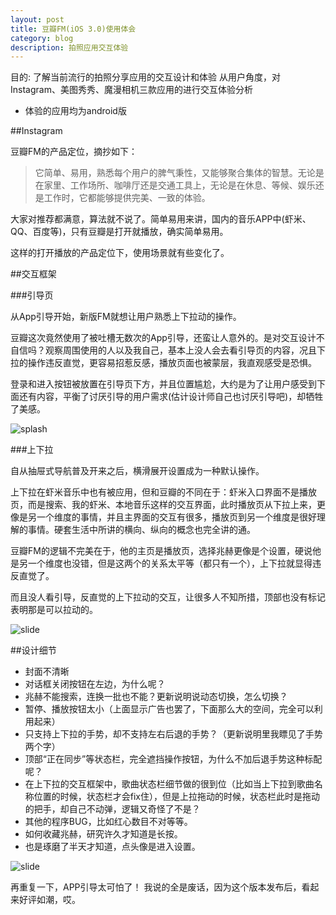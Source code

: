 ```yaml
---
layout: post
title: 豆瓣FM(iOS 3.0)使用体会
category: blog
description: 拍照应用交互体验
---
```


目的: 了解当前流行的拍照分享应用的交互设计和体验
从用户角度，对Instagram、美图秀秀、魔漫相机三款应用的进行交互体验分析


<ul>
    <li>体验的应用均为android版</li>
</ul>



##Instagram

豆瓣FM的产品定位，摘抄如下：

>它简单、易用，熟悉每个用户的脾气秉性，又能够聚合集体的智慧。无论是在家里、工作场所、咖啡厅还是交通工具上，无论是在休息、等候、娱乐还是工作时，它都能够提供完美、一致的体验。

大家对推荐都满意，算法就不说了。简单易用来讲，国内的音乐APP中(虾米、QQ、百度等)，只有豆瓣是打开就播放，确实简单易用。

这样的打开播放的产品定位下，使用场景就有些变化了。


##交互框架

###引导页

从App引导开始，新版FM就想让用户熟悉上下拉动的操作。

豆瓣这次竟然使用了被吐槽无数次的App引导，还蛮让人意外的。是对交互设计不自信吗？观察周围使用的人以及我自己，基本上没人会去看引导页的内容，况且下拉的操作违反直觉，更容易招惹反感，播放页面也被蒙层，我直观感受是恐惧。

登录和进入按钮被放置在引导页下方，并且位置尴尬，大约是为了让用户感受到下面还有内容，平衡了讨厌引导的用户需求(估计设计师自己也讨厌引导吧)，却牺牲了美感。

![splash](http://ww3.sinaimg.cn/mw1024/8b8af2c8jw1e5eqcvmp9gj20oq0lp408.jpg)

###上下拉

自从抽屉式导航普及开来之后，横滑展开设置成为一种默认操作。

上下拉在虾米音乐中也有被应用，但和豆瓣的不同在于：虾米入口界面不是播放页，而是搜索、我的虾米、本地音乐这样的交互界面，此时播放页从下拉上来，更像是另一个维度的事情，并且主界面的交互有很多，播放页到另一个维度是很好理解的事情。硬套生活中所讲的横向、纵向的概念也完全讲的通。

豆瓣FM的逻辑不完美在于，他的主页是播放页，选择兆赫更像是个设置，硬说他是另一个维度也没错，但是这两个的关系太平等（都只有一个），上下拉就显得违反直觉了。

而且没人看引导，反直觉的上下拉动的交互，让很多人不知所措，顶部也没有标记表明那是可以拉动的。

![slide](http://ww4.sinaimg.cn/mw1024/8b8af2c8jw1e5eqd2xcj9j20oq0lpjv1.jpg)


##设计细节

<ul>
<li>封面不清晰</li>
<li>对话框关闭按钮在左边，为什么呢？</li>
<li>兆赫不能搜索，连换一批也不能？更新说明说动态切换，怎么切换？</li>
<li>暂停、播放按钮太小（上面显示广告也罢了，下面那么大的空间，完全可以利用起来）</li>
<li>只支持上下拉的手势，却不支持左右后退的手势？（更新说明里我瞟见了手势两个字）</li>
<li>顶部“正在同步”等状态栏，完全遮挡操作按钮，为什么不加后退手势这种标配呢？</li>
<li>在上下拉的交互框架中，歌曲状态栏细节做的很到位（比如当上下拉到歌曲名称位置的时候，状态栏才会fix住），但是上拉拖动的时候，状态栏此时是拖动的把手，却自己不动弹，逻辑又奇怪了不是？</li>
<li>其他的程序BUG，比如红心数目不对等等。</li>
<li>如何收藏兆赫，研究许久才知道是长按。</li>
<li>也是琢磨了半天才知道，点头像是进入设置。</li>
</ul>

![slide](http://ww3.sinaimg.cn/mw1024/8b8af2c8jw1e5eqd8tkg5j20oq0lpjti.jpg)


再重复一下，APP引导太可怕了！ 我说的全是废话，因为这个版本发布后，看起来好评如潮，哎。

